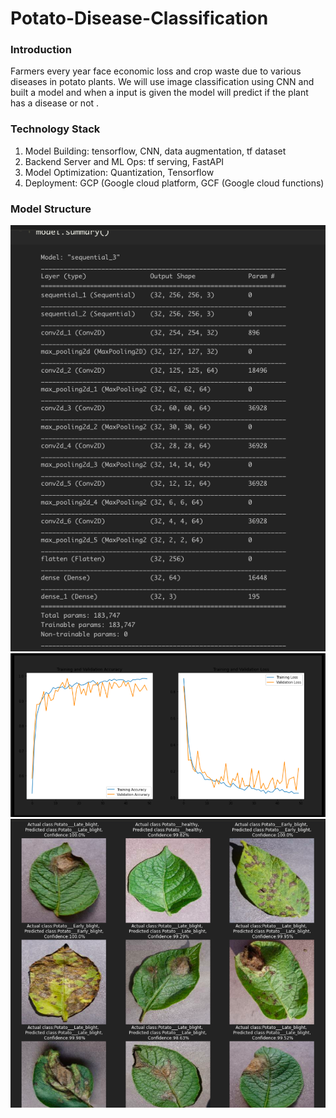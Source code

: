 # Potato-Disease-Classification

### Introduction
 Farmers every year face economic loss and crop waste due to various diseases in potato plants. We will use image classification using CNN and built a model and when  a input is given the model will predict if the plant has a disease or not .
 
 ### Technology Stack
1. Model Building: tensorflow, CNN, data augmentation, tf dataset
2. Backend Server and ML Ops: tf serving, FastAPI
3. Model Optimization: Quantization, Tensorflow
4. Deployment: GCP (Google cloud platform, GCF (Google cloud functions)

### Model Structure

![image](https://github.com/ask-santosh/Potato-Disease-Classification-/blob/main/Screenshot%202021-08-30%20at%209.45.15%20PM.png)
![image](https://github.com/ask-santosh/Potato-Disease-Classification-/blob/main/Screenshot%202021-08-30%20at%209.44.59%20PM.png)
![image](https://github.com/ask-santosh/Potato-Disease-Classification-/blob/main/Screenshot%202021-08-30%20at%209.44.46%20PM.png)
